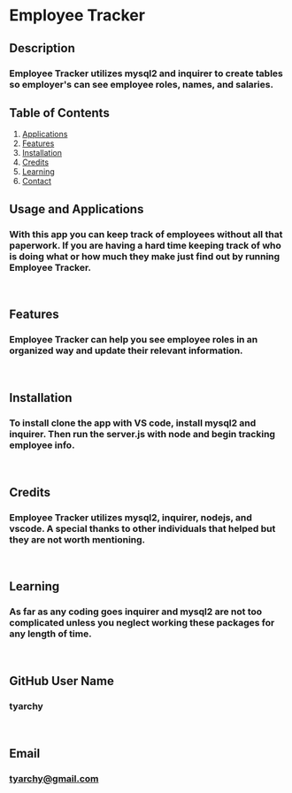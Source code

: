 # Employee Tracker

## Description
### Employee Tracker utilizes mysql2 and inquirer to create tables so employer's can see employee roles, names, and salaries.
  
## Table of Contents
1. [Applications](#Features)
2. [Features](#Features)
3. [Installation](#installation)
4. [Credits](#credits)
5. [Learning](#learning)
6. [Contact](#email)



## Usage and Applications
### With this app you can keep track of employees without all that paperwork. If you are having a hard time keeping track of who is doing what or how much they make just find out by running Employee Tracker.

<p>&nbsp;</p>  

## Features
### Employee Tracker can help you see employee roles in an organized way and update their relevant information.  

<p>&nbsp;</p>

## Installation
### To install clone the app with VS code, install mysql2 and inquirer.  Then run the server.js with node and begin tracking employee info.

<p>&nbsp;</p>
  
## Credits
### Employee Tracker utilizes mysql2, inquirer, nodejs, and vscode.  A special thanks to other individuals that helped but they are not worth mentioning.

<p>&nbsp;</p>
  
## Learning
### As far as any coding goes inquirer and mysql2 are not too complicated unless you neglect working these packages for any length of time.

<p>&nbsp;</p>
  
## GitHub User Name
### tyarchy

<p>&nbsp;</p>
  
## Email
### tyarchy@gmail.com

  